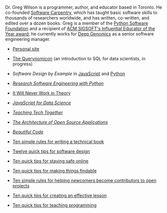 Dr. Greg Wilson is a programmer, author, and educator based in Toronto.
He co-founded [Software Carpentry](https://carpentries.org),
which has taught basic software skills to thousands of researchers worldwide,
and has written, co-written, and edited over a dozen books.
Greg is a member of the [Python Software Foundation](https://www.python.org/psf/)
and a recipient of [ACM SIGSOFT's Influential Educator of the Year award](https://www.sigsoft.org/awards/influentialEducatorAward.html);
he currently works for [Deep Genomics](https://deepgenomics.com) as a senior software engineering manager.

- [Personal site](https://third-bit.com/)
- [The Querynomicon](https://gvwilson.github.io/sql-tutorial/) (an introduction to SQL for data scientists, in progress)
- *Software Design by Example* in [JavaScript](https://third-bit.com/sdxjs/) and [Python](https://third-bit.com/sdxpy/)
- [*Research Software Engineering with Python*](https://merely-useful.tech/py-rse/)
- [It Will Never Work in Theory](https://neverworkintheory.org/)
- [*JavaScript for Data Science*](https://third-bit.com/js4ds/)
- [*Teaching Tech Together*](http://teachtogether.tech/)
- [*The Architecture of Open Source Applications*](http://aosabook.org/en/index.html)
- [*Beautiful Code*](https://www.oreilly.com/library/view/beautiful-code/9780596510046/)

- [Ten simple rules for writing a technical book](https://doi.org/10.1371/journal.pcbi.1011305)
- [Twelve quick tips for software design](https://doi.org/10.1371/journal.pcbi.1009809)
- [Ten quick tips for staying safe online](https://doi.org/10.1371/journal.pcbi.1008563)
- [Ten quick tips for making things findable](https://doi.org/10.1371/journal.pcbi.1008469)
- [Ten simple rules for helping newcomers become contributors to open projects](https://doi.org/10.1371/journal.pcbi.1007296)
- [Ten quick tips for creating an effective lesson](https://doi.org/10.1371/journal.pcbi.1006915)
- [Ten quick tips for teaching programming](https://doi.org/10.1371/journal.pcbi.1006023)

